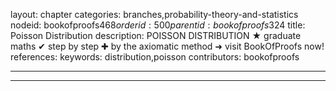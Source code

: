 layout: chapter
categories: branches,probability-theory-and-statistics
nodeid: bookofproofs$468
orderid: 500
parentid: bookofproofs$324
title: Poisson Distribution
description: POISSON DISTRIBUTION &#9733; graduate maths &#10004; step by step &#10010; by the axiomatic method &#10140; visit BookOfProofs now!
references: 
keywords: distribution,poisson
contributors: bookofproofs

---


---


